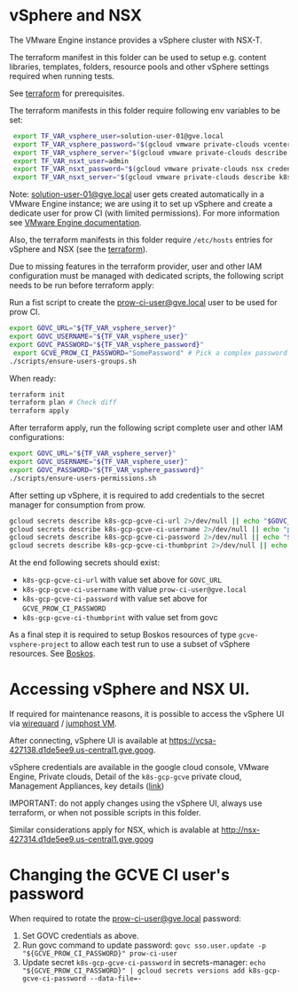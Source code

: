 # vSphere and NSX

The VMware Engine instance provides a vSphere cluster with NSX-T.

The terraform manifest in this folder can be used to setup e.g. content libraries, templates, folders, resource pools and other vSphere settings required when running tests.

See [terraform](../docs/terraform.md) for prerequisites.

The terraform manifests in this folder require following env variables to be set:

```sh
 export TF_VAR_vsphere_user=solution-user-01@gve.local
 export TF_VAR_vsphere_password="$(gcloud vmware private-clouds vcenter credentials describe --private-cloud=k8s-gcp-gcve --username=solution-user-01@gve.local --location=us-central1-a --format='get(password)')"
 export TF_VAR_vsphere_server="$(gcloud vmware private-clouds describe k8s-gcp-gcve --location us-central1-a --format='get(vcenter.fqdn)')"
 export TF_VAR_nsxt_user=admin
 export TF_VAR_nsxt_password="$(gcloud vmware private-clouds nsx credentials describe --private-cloud k8s-gcp-gcve --location us-central1-a --format='get(password)')"
 export TF_VAR_nsxt_server="$(gcloud vmware private-clouds describe k8s-gcp-gcve --location us-central1-a --format='get(nsx.fqdn)')"
```

Note: solution-user-01@gve.local user gets created automatically in a VMware Engine instance;
we are using it to set up vSphere and create a dedicate user for prow CI (with limited permissions).
For more information see [VMware Engine documentation](https://cloud.google.com/vmware-engine/docs/private-clouds/howto-elevate-privilege).

Also, the terraform manifests in this folder require `/etc/hosts` entries for vSphere and NSX
(see the [terraform](../docs/terraform.md)).

Due to missing features in the terraform provider, user and other IAM configuration must be managed with dedicated scripts, the following script needs to be run before terraform apply:

Run a fist script to create the prow-ci-user@gve.local user to be used for prow CI.

```sh
export GOVC_URL="${TF_VAR_vsphere_server}"
export GOVC_USERNAME="${TF_VAR_vsphere_user}"
export GOVC_PASSWORD="${TF_VAR_vsphere_password}"
 export GCVE_PROW_CI_PASSWORD="SomePassword" # Pick a complex password for the prow CI users.
./scripts/ensure-users-groups.sh
```

When ready:

```sh
terraform init
terraform plan # Check diff
terraform apply
```

After terraform apply, run the following script complete user and other IAM configurations:

```sh
export GOVC_URL="${TF_VAR_vsphere_server}"
export GOVC_USERNAME="${TF_VAR_vsphere_user}"
export GOVC_PASSWORD="${TF_VAR_vsphere_password}"
./scripts/ensure-users-permissions.sh
```

After setting up vSphere, it is required to add credentials to the secret manager for consumption from prow.

```sh
gcloud secrets describe k8s-gcp-gcve-ci-url 2>/dev/null || echo "$GOVC_URL" | gcloud secrets create k8s-gcp-gcve-ci-url --data-file=-
gcloud secrets describe k8s-gcp-gcve-ci-username 2>/dev/null || echo "prow-ci-user@gve.local" | gcloud secrets create k8s-gcp-gcve-ci-username --data-file=-
gcloud secrets describe k8s-gcp-gcve-ci-password 2>/dev/null || echo "${GCVE_PROW_CI_PASSWORD}" | gcloud secrets create k8s-gcp-gcve-ci-password --data-file=-
gcloud secrets describe k8s-gcp-gcve-ci-thumbprint 2>/dev/null || echo "$(govc about.cert -json | jq -r '.thumbprintSHA256')" | gcloud secrets create k8s-gcp-gcve-ci-thumbprint --data-file=-
```

At the end following secrets should exist:
* `k8s-gcp-gcve-ci-url` with value set above for `GOVC_URL`
* `k8s-gcp-gcve-ci-username` with value `prow-ci-user@gve.local`
* `k8s-gcp-gcve-ci-password` with value set above for `GCVE_PROW_CI_PASSWORD`
* `k8s-gcp-gcve-ci-thumbprint` with value set from govc


As a final step it is required to setup Boskos resources of type `gcve-vsphere-project` to allow each test run to use a subset of vSphere resources.
See [Boskos](../docs/boskos.md).

# Accessing vSphere and NSX UI.

If required for maintenance reasons, it is possible to access the vSphere UI via [wirequard](../docs/wireguard.md) / [jumphost VM](../maintenance-jumphost/README.md).

After connecting, vSphere UI is available at https://vcsa-427138.d1de5ee9.us-central1.gve.goog.

vSphere credentials are available in the google cloud console, VMware Engine, Private clouds, Detail of the `k8s-gcp-gcve` private cloud, Management Appliances, key details ([link](https://console.cloud.google.com/vmwareengine/privateclouds/us-central1-a/k8s-gcp-gcve/management-appliances?project=broadcom-451918))


IMPORTANT: do not apply changes using the vSphere UI, always use terraform, or when not possible scripts in this folder.

Similar considerations apply for NSX, which is avalable at http://nsx-427314.d1de5ee9.us-central1.gve.goog

# Changing the GCVE CI user's password

When required to rotate the prow-ci-user@gve.local password:

1. Set GOVC credentials as above.
2. Run govc command to update password: `govc sso.user.update -p "${GCVE_PROW_CI_PASSWORD}" prow-ci-user`
3. Update secret `k8s-gcp-gcve-ci-password` in secrets-manager: `echo "${GCVE_PROW_CI_PASSWORD}" | gcloud secrets versions add k8s-gcp-gcve-ci-password --data-file=-`

